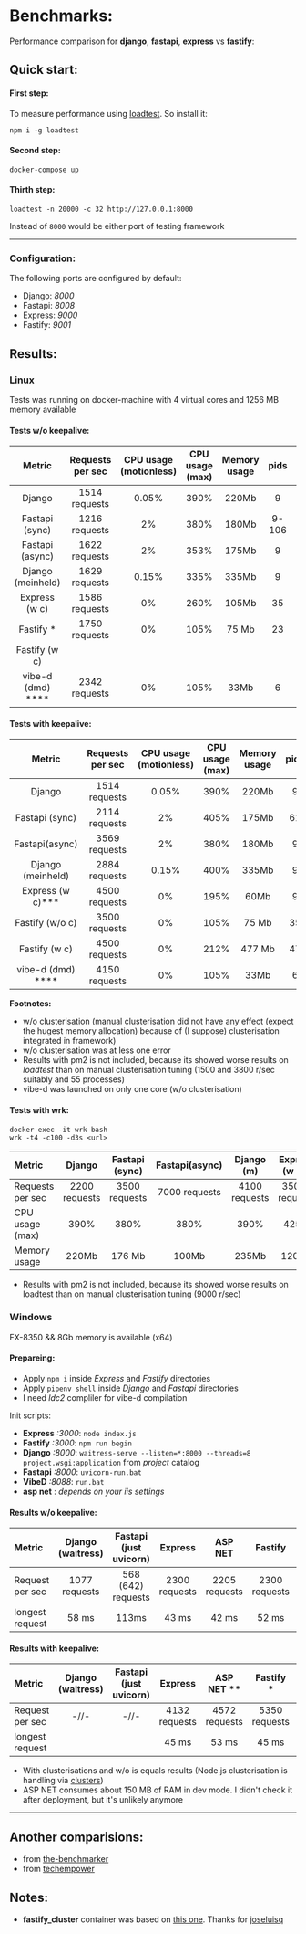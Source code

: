 # Benchmarks: 

Performance comparison for **django**, **fastapi**, **express** vs **fastify**:

## Quick start:

#### First step:

To measure performance using [loadtest](https://www.npmjs.com/package/loadtest). So install it: 

```
npm i -g loadtest
```

#### Second step:

```
docker-compose up
```

#### Thirth step: 

```
loadtest -n 20000 -c 32 http://127.0.0.1:8000
```

Instead of `8000` would be either port of testing framework

****

### Configuration:

The following ports are configured by default:

- Django: *8000*
- Fastapi: *8008*
- Express: *9000*
- Fastify: *9001*


## Results: 

### Linux

Tests was running on docker-machine with 4 virtual cores and 1256 MB memory available

#### Tests w/o keepalive:

Metric                 |Requests per sec       |CPU usage (motionless) |CPU usage (max)        |Memory usage           |pids                   |errors                 |
:---------------------:|:---------------------:|:---------------------:|:---------------------:|:---------------------:|:---------------------:|:---------------------:|
 Django                | 1514 requests         |     0.05%             |     390%              |     220Mb             |      9                |      0                |
 Fastapi (sync)        | 1216 requests         |      2%               |      380%             |      180Mb            |      9-106            |       1               |
 Fastapi (async)       | 1622 requests         |        2%             |      353%             |      175Mb            |       9               |       1               |
 Django (meinheld)     |  1629 requests        |      0.15%            |      335%             |      335Mb            |       9               |       0               |
 Express (w c)         |  1586 requests        |       0%              |      260%             |     105Mb             |      35               |       0 **            |
  Fastify *            |  1750 requests        |       0%              |       105%            |      75 Mb            |       23              |        0              |
  Fastify (w c)        |                       |                       |                       |                       |                       |                       |
   vibe-d (dmd) ****   | 2342 requests         |      0%               |       105%            |        33Mb           |          6            |        0              |


#### Tests with keepalive:

Metric                 |Requests per sec       |CPU usage (motionless) |CPU usage (max)        |Memory usage           |pids                   |errors                 |
:---------------------:|:---------------------:|:---------------------:|:---------------------:|:---------------------:|:---------------------:|:---------------------:|
 Django                | 1514 requests         |     0.05%             |     390%              |     220Mb             |      9                |      0                |
Fastapi (sync)         | 2114 requests         |        2%             |       405%            |      175Mb            |       61              |       0               |
 Fastapi(async)        |  3569 requests        |        2%             |       380%            |      180Mb            |          9            |        0              |
 Django (meinheld)     |  2884 requests        |      0.15%            |      400%             |      335Mb            |       9               |       0               |
Express (w c)***       |  4500 requests        |  0%                   |      195%             |      60Mb             |       9               |       0               |
Fastify (w/o c)        |  3500 requests        | 0%                    |       105%            |      75 Mb            |      35               |        0              |
  Fastify (w c)        |  4500 requests        |        0%             |      212%             |       477 Mb          |       47              |        0              |
   vibe-d (dmd) ****   | 4150 requests         |      0%               |       105%            |        33Mb           |          6            |        0              |


**Footnotes:**
* w/o clusterisation (manual clusterisation did not have any effect (expect the hugest memory allocation) because of (I suppose) clusterisation integrated in framework)
* w/o clusterisation was at less one error
* Results with pm2 is not included, because its showed worse results on *loadtest* than on manual clusterisation tuning (1500 and 3800 r/sec suitably and 55 processes)
* vibe-d was launched on only one core (w/o clusterisation)

#### Tests with wrk:

```
docker exec -it wrk bash
wrk -t4 -c100 -d3s <url>
```

Metric                 | Django        |Fastapi (sync)  | Fastapi(async) | Django  (m)   | Express (w c)* |Fastify (w/o c) |  Fastify (w c) |
:-------------         |:-------------:|:--------------:|:--------------:|:-------------:| :-------------:| :-------------:| :-------------:|
Requests per sec       | 2200 requests |  3500 requests |  7000 requests | 4100 requests | 35000 requests | 10500 requests | 30000 requests |
CPU usage (max)        |     390%      |        380%    |       380%     |     390%      |      425%      |       425%     |      425%      |
Memory usage           |     220Mb     |      176 Mb    |      100Mb     |     235Mb     |     120Mb      |      75 Mb     |       420 Mb   |

* Results with pm2 is not included, because its showed worse results on loadtest than on manual clusterisation tuning (9000 r/sec)


### Windows 

FX-8350 && 8Gb memory is available (x64)

#### Prepareing: 

- Apply `npm i` inside *Express* and *Fastify* directories
- Apply `pipenv shell` inside *Django* and *Fastapi* directories
- I need *ldc2* compliler for vibe-d compilation

Init scripts:
- **Express** *:3000*: `node index.js`
- **Fastify** *:3000*: `npm run begin`
- **Django** *:8000*:  `waitress-serve --listen=*:8000 --threads=8 project.wsgi:application` from *project* catalog
- **Fastapi** *:8000*: `uvicorn-run.bat`
- **VibeD** *:8088*: `run.bat`
- **asp net** : *depends on your iis settings*

#### Results w/o keepalive:

Metric                 | Django (waitress) | Fastapi (just uvicorn) |    Express     |    ASP NET    | Fastify        |    IIS        |    vibeD      |
:-------------         |:-----------------:|:----------------------:| :-------------:|:-------------:| :-------------:|:-------------:|:-------------:|
Request per sec        | 1077 requests     |    568 (642) requests  |  2300 requests | 2205 requests |  2300 requests | 2416 requests | 2426 requests |
longest request        |      58 ms        |      113ms             |     43 ms      |    42 ms      |      52 ms     |    42 ms      |    41 ms      |


#### Results with keepalive:

Metric                 | Django (waitress) | Fastapi (just uvicorn) |     Express    |    ASP NET ** | Fastify *      |    IIS        |      vibeD    |
:-------------         |:-----------------:|:----------------------:| :-------------:|:-------------:| :-------------:|:-------------:|:-------------:|
Request per sec        |        -//-       |    -//-                | 4132 requests  | 4572 requests |  5350 requests | 5000 requests | 5300 requests |
longest request        |                   |                        |      45 ms     |    53 ms      |      45 ms     |    41 ms      |    41 ms      |


* With clusterisations and w/o is equals results (Node.js clusterisation is handling via [clusters](https://www.npmjs.com/package/cluster))
* ASP NET consumes about 150 MB of RAM in dev mode. I didn't check it after deployment, but it's unlikely anymore

---- 

## Another comparisions:

- from [the-benchmarker](https://github.com/the-benchmarker/web-frameworks)
- from [techempower](https://www.techempower.com/benchmarks/)

## Notes:

- **fastify_cluster** container was based on [this one](https://github.com/joseluisq/fastify-cluster-example). Thanks for [joseluisq](https://github.com/joseluisq)
